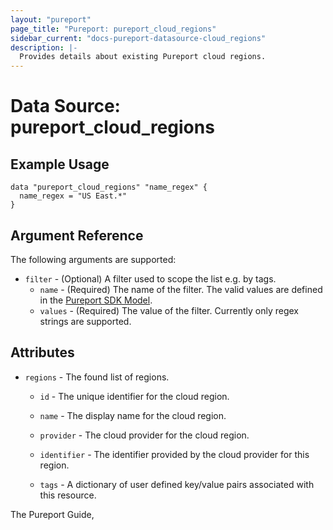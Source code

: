 ```yaml
---
layout: "pureport"
page_title: "Pureport: pureport_cloud_regions"
sidebar_current: "docs-pureport-datasource-cloud_regions"
description: |-
  Provides details about existing Pureport cloud regions.
---
```


# Data Source: pureport\_cloud\_regions

## Example Usage

```hcl
data "pureport_cloud_regions" "name_regex" {
  name_regex = "US East.*"
}
```

## Argument Reference

The following arguments are supported:

* `filter` - (Optional) A filter used to scope the list e.g. by tags.
  * `name` - (Required) The name of the filter. The valid values are defined in the [Pureport SDK Model](https://github.com/pureport/pureport-sdk-go/blob/develop/docs/client/CloudRegion.md).
  * `values` - (Required) The value of the filter. Currently only regex strings are supported.

## Attributes

* `regions` - The found list of regions.

    * `id` - The unique identifier for the cloud region.

    * `name` - The display name for the cloud region.

    * `provider` - The cloud provider for the cloud region.

    * `identifier` - The identifier provided by the cloud provider for this region.

    * `tags` - A dictionary of user defined key/value pairs associated with this resource.

The Pureport Guide, []()
